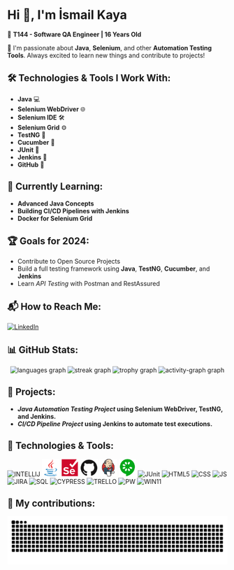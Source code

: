 # Hi 👋, I'm İsmail Kaya

🔭 **T144 - Software QA Engineer | 16 Years Old**

🚀 I'm passionate about **Java**, **Selenium**, and other **Automation Testing Tools**.
Always excited to learn new things and contribute to projects!

## 🛠 Technologies & Tools I Work With:

- **Java** 💻
- **Selenium WebDriver** 🌐
- **Selenium IDE** 🛠
- **Selenium Grid** ⚙️
- **TestNG** 🔧
- **Cucumber** 🥒
- **JUnit** 📑
- **Jenkins** 🔄
- **GitHub** 🐙

## 🌱 Currently Learning:
- **Advanced Java Concepts**
- **Building CI/CD Pipelines with Jenkins**
- **Docker for Selenium Grid**

## 🏆 Goals for 2024:
- Contribute to Open Source Projects
- Build a full testing framework using **Java**, **TestNG**, **Cucumber**, and **Jenkins**
- Learn *API Testing* with Postman and RestAssured

## 📬 How to Reach Me:
[![LinkedIn](https://img.shields.io/badge/LinkedIn-blue?style=for-the-badge&logo=linkedin)](https://www.linkedin.com/in/ismail-kaya2534/)

## 📊 GitHub Stats:
<div align="center">
  <img src="https://github-readme-stats.vercel.app/api/top-langs?username=T144-ismailkaya&locale=en&hide_title=false&layout=compact&card_width=320&langs_count=5&theme=dracula&hide_border=false&order=2" height="150" alt="languages graph"  />
  <img src="https://streak-stats.demolab.com?user=T144-ismailkaya&locale=en&mode=daily&theme=dracula&hide_border=false&border_radius=5&order=3" height="150" alt="streak graph"  />
  <img src="https://github-profile-trophy.vercel.app?username=T144-ismailkaya&theme=dracula&column=-1&row=1&margin-w=8&margin-h=8&no-bg=false&no-frame=false&order=4" height="150" alt="trophy graph"  />
  <img src="https://github-readme-activity-graph.vercel.app/graph?username=T144-ismailkaya&radius=16&theme=react&area=true&order=5" height="300" alt="activity-graph graph"  />
</div>

###

## 💼 Projects:
- ***Java Automation Testing Project* using Selenium WebDriver, TestNG, and Jenkins.**
- ***CI/CD Pipeline Project* using Jenkins to automate test executions.**

## 🔧 Technologies & Tools:
<div>
<p align="left">
<img src="https://cdn.jsdelivr.net/gh/devicons/devicon@latest/icons/intellij/intellij-original.svg" alt="INTELLIJ" width="40" height="40"/>
<img src="https://raw.githubusercontent.com/devicons/devicon/master/icons/java/java-original.svg" alt="Java" width="40" height="40"/>
<img src="https://raw.githubusercontent.com/devicons/devicon/master/icons/selenium/selenium-original.svg" alt="Selenium" width="40" height="40"/>
<img src="https://raw.githubusercontent.com/devicons/devicon/master/icons/github/github-original.svg" alt="GitHub" width="40" height="40"/>
<img src="https://raw.githubusercontent.com/devicons/devicon/master/icons/jenkins/jenkins-original.svg" alt="Jenkins" width="40" height="40"/>
<img src="https://raw.githubusercontent.com/devicons/devicon/master/icons/cucumber/cucumber-plain.svg" alt="Cucumber" width="40" height="40"/>
<img src="https://cdn.jsdelivr.net/gh/devicons/devicon@latest/icons/junit/junit-original-wordmark.svg" alt="JUnit" width="40" height="40"/>
<img src="https://cdn.jsdelivr.net/gh/devicons/devicon@latest/icons/html5/html5-original-wordmark.svg" alt="HTML5" width="40" height="40"/>
<img src="https://cdn.jsdelivr.net/gh/devicons/devicon@latest/icons/css3/css3-original-wordmark.svg" alt="CSS" width="40" height="40"/>
<img src="https://cdn.jsdelivr.net/gh/devicons/devicon@latest/icons/javascript/javascript-original.svg" alt="JS" width="40" height="40"/>
<img src="https://cdn.jsdelivr.net/gh/devicons/devicon@latest/icons/jira/jira-original.svg" alt="JIRA" width="40" height="40"/>
<img src="https://cdn.jsdelivr.net/gh/devicons/devicon@latest/icons/azuresqldatabase/azuresqldatabase-original.svg" alt="SQL" width="40" height="40"/>
<img src="https://cdn.jsdelivr.net/gh/devicons/devicon@latest/icons/cypressio/cypressio-original.svg" alt="CYPRESS" width="40" height="40"/>
<img src="https://cdn.jsdelivr.net/gh/devicons/devicon@latest/icons/trello/trello-original.svg" alt="TRELLO" width="40" height="40"/>
<img src="https://cdn.jsdelivr.net/gh/devicons/devicon@latest/icons/playwright/playwright-original.svg" alt="PW" width="40" height="40"/>
<img src="https://cdn.jsdelivr.net/gh/devicons/devicon@latest/icons/windows11/windows11-original-wordmark.svg" alt="WIN11" width="40" height="40"/>
</p>
</div>
  
  ## 🌟 My contributions:
![Snake animation](https://raw.githubusercontent.com/T144-ismailkaya/T144-ismailkaya/output/github-contribution-grid-snake.svg)
